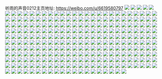听雨的声音0212主页地址: https://weibo.com/u/6619580797 
![](https://wx4.sinaimg.cn/mw2000/007dZ5mdly1h8vlegaysbj30u0140dlo.jpg) 
![](https://wx4.sinaimg.cn/mw2000/007dZ5mdly1h8vlegyd6lj31400u00vq.jpg) 
![](https://wx4.sinaimg.cn/mw2000/007dZ5mdly1h8vlehsi80j30u0140n5x.jpg) 
![](https://wx4.sinaimg.cn/mw2000/007dZ5mdly1h8vleldmcwj30u015rn5r.jpg) 
![](https://wx4.sinaimg.cn/mw2000/007dZ5mdly1h8vlelz92zj30u01437a4.jpg) 
![](https://wx4.sinaimg.cn/mw2000/007dZ5mdly1h8vlemtyq5j30u00wcq9i.jpg) 
![](https://wx4.sinaimg.cn/mw2000/007dZ5mdly1h8vlhmaeexj31400u0jv0.jpg) 
![](https://wx4.sinaimg.cn/mw2000/007dZ5mdly1h8vlhmq4msj31400u0n4y.jpg) 
![](https://wx4.sinaimg.cn/mw2000/007dZ5mdly1h8vlhnpupuj31400u0n47.jpg) 
![](https://wx4.sinaimg.cn/mw2000/007dZ5mdly1h80a9rvzs7j33342bc1ky.jpg) 
![](https://wx4.sinaimg.cn/mw2000/007dZ5mdly1h7ry77m013j31400u0n78.jpg) 
![](https://wx4.sinaimg.cn/mw2000/007dZ5mdly1h7ry785ll9j30u0140tf2.jpg) 
![](https://wx4.sinaimg.cn/mw2000/007dZ5mdly1h7ry78g4f2j30u0140zmq.jpg) 
![](https://wx4.sinaimg.cn/mw2000/007dZ5mdly1h7ry78whlhj30u0140dn3.jpg) 
![](https://wx4.sinaimg.cn/mw2000/007dZ5mdly1h7ry79dmkej30u0140q9i.jpg) 
![](https://wx4.sinaimg.cn/mw2000/007dZ5mdly1h7ry7a8ag6j31400u0n7z.jpg) 
![](https://wx4.sinaimg.cn/mw2000/007dZ5mdly1h7ry7arzr3j31400u0dnm.jpg) 
![](https://wx4.sinaimg.cn/mw2000/007dZ5mdly1h7ry7bbjsqj31400u0tk2.jpg) 
![](https://wx4.sinaimg.cn/mw2000/007dZ5mdly1h7ry7braqhj31400u0wmj.jpg) 
![](https://wx4.sinaimg.cn/mw2000/007dZ5mdly1h7ry7cdfwtj31400u0agj.jpg) 
![](https://wx4.sinaimg.cn/mw2000/007dZ5mdly1h7ry7d1j10j31400u048m.jpg) 
![](https://wx4.sinaimg.cn/mw2000/007dZ5mdly1h6zf95azprj30u00u0jx8.jpg) 
![](https://wx4.sinaimg.cn/mw2000/007dZ5mdly1h6zf95ysyyj30u0140mzb.jpg) 
![](https://wx4.sinaimg.cn/mw2000/007dZ5mdly1h6zf96fu18j31400u0jsz.jpg) 
![](https://wx4.sinaimg.cn/mw2000/007dZ5mdly1h6zf973q7uj30u01400wc.jpg) 
![](https://wx4.sinaimg.cn/mw2000/007dZ5mdly1h6zf97rtcoj30u0140n3m.jpg) 
![](https://wx4.sinaimg.cn/mw2000/007dZ5mdly1h6zf98a3cyj30u0140tc5.jpg) 
![](https://wx4.sinaimg.cn/mw2000/007dZ5mdly1h6zf991gyaj30u0140wgj.jpg) 
![](https://wx4.sinaimg.cn/mw2000/007dZ5mdly1h6zf99s9nqj31400u0n3o.jpg) 
![](https://wx4.sinaimg.cn/mw2000/007dZ5mdly1h6zf9ahhlaj31400u0dma.jpg) 
![](https://wx4.sinaimg.cn/mw2000/007dZ5mdly1h6zf9b5u1sj31400u07de.jpg) 
![](https://wx4.sinaimg.cn/mw2000/007dZ5mdly1h6zf9bqregj31400u0gsm.jpg) 
![](https://wx4.sinaimg.cn/mw2000/007dZ5mdly1h6zf9cgix6j30u0140jyw.jpg) 
![](https://wx4.sinaimg.cn/mw2000/007dZ5mdly1h6tj6qy04mj32c02xr4qq.jpg) 
![](https://wx4.sinaimg.cn/mw2000/007dZ5mdly1h6tj761tqwj32c0340e82.jpg) 
![](https://wx4.sinaimg.cn/mw2000/007dZ5mdly1h6tj7ddmp1j32c03401ky.jpg) 
![](https://wx4.sinaimg.cn/mw2000/007dZ5mdly1h6q94xk6mgj32c03404pp.jpg) 
![](https://wx4.sinaimg.cn/mw2000/007dZ5mdly1h6q94sfk6lj33402c0qv6.jpg) 
![](https://wx4.sinaimg.cn/mw2000/007dZ5mdly1h6q94v77arj33402c0u0m.jpg) 
![](https://wx4.sinaimg.cn/mw2000/007dZ5mdly1h6q949jtoaj32c0340u0x.jpg) 
![](https://wx4.sinaimg.cn/mw2000/007dZ5mdly1h6q94bzbzxj32c03400wo.jpg) 
![](https://wx4.sinaimg.cn/mw2000/007dZ5mdly1h6q94ea1orj32c030yb29.jpg) 
![](https://wx4.sinaimg.cn/mw2000/007dZ5mdly1h6q94j6rixj32c03404f7.jpg) 
![](https://wx4.sinaimg.cn/mw2000/007dZ5mdly1h6q94k2rzrj30tt1h8drn.jpg) 
![](https://wx4.sinaimg.cn/mw2000/007dZ5mdly1h6q95i7al0j33402c017t.jpg) 
![](https://wx4.sinaimg.cn/mw2000/007dZ5mdly1h6q94psa7bj32c03404qp.jpg) 
![](https://wx4.sinaimg.cn/mw2000/007dZ5mdly1h6q94m5p7gj32c03407wi.jpg) 
![](https://wx4.sinaimg.cn/mw2000/007dZ5mdly1h6q94olqlsj32c0340k89.jpg) 
![](https://wx4.sinaimg.cn/mw2000/007dZ5mdly1h6mqtfi4bhj30u01uok1n.jpg) 
![](https://wx4.sinaimg.cn/mw2000/007dZ5mdly1h6kfb60oyaj33402c0452.jpg) 
![](https://wx4.sinaimg.cn/mw2000/007dZ5mdly1h6kfb9gatxj33402c0x6p.jpg) 
![](https://wx4.sinaimg.cn/mw2000/007dZ5mdly1h6i5tvfyxgj32bc334n3w.jpg) 
![](https://wx4.sinaimg.cn/mw2000/007dZ5mdly1h5yhp3koo3j31i0200q3b.jpg) 
![](https://wx4.sinaimg.cn/mw2000/007dZ5mdly1h5yhp46ftmj30u01uo450.jpg) 
![](https://wx4.sinaimg.cn/mw2000/007dZ5mdly1h5lodbynglj32zi2bckjm.jpg) 
![](https://wx4.sinaimg.cn/mw2000/007dZ5mdly1h5lodgf525j32bb2th7wi.jpg) 
![](https://wx4.sinaimg.cn/mw2000/007dZ5mdly1h5lodn6586j33342bckjm.jpg) 
![](https://wx4.sinaimg.cn/mw2000/007dZ5mdly1h5lodzc3x3j33342bchdu.jpg) 
![](https://wx4.sinaimg.cn/mw2000/007dZ5mdly1h5loe54u7ij33342bcqv6.jpg) 
![](https://wx4.sinaimg.cn/mw2000/007dZ5mdly1h5loe9xo5pj33342bcb2a.jpg) 
![](https://wx4.sinaimg.cn/mw2000/007dZ5mdly1h5loecjs78j31hw1zukjl.jpg) 
![](https://wx4.sinaimg.cn/mw2000/007dZ5mdly1h5loegyv7tj31hw1zu4qp.jpg) 
![](https://wx4.sinaimg.cn/mw2000/007dZ5mdly1h5loeerjnvj31hw1zu7wh.jpg) 
![](https://wx4.sinaimg.cn/mw2000/007dZ5mdly1h4opbs3dzoj33342bc1kz.jpg) 
![](https://wx4.sinaimg.cn/mw2000/007dZ5mdly1h4a9j60sbrj32bc31f4qr.jpg) 
![](https://wx4.sinaimg.cn/mw2000/007dZ5mdly1h4a9j7tkfrj32bb334kjm.jpg) 
![](https://wx4.sinaimg.cn/mw2000/007dZ5mdly1h4a9j9hj2ij33342bc7wk.jpg) 
![](https://wx4.sinaimg.cn/mw2000/007dZ5mdly1h4a9jb9ptwj32bc3347wj.jpg) 
![](https://wx4.sinaimg.cn/mw2000/007dZ5mdly1h4a9jcq3guj32bb333u0x.jpg) 
![](https://wx4.sinaimg.cn/mw2000/007dZ5mdly1h4a9jdtg1yj32bb3344qq.jpg) 
![](https://wx4.sinaimg.cn/mw2000/007dZ5mdly1h4a9jeywy3j32bb334kjm.jpg) 
![](https://wx4.sinaimg.cn/mw2000/007dZ5mdly1h4a9jgagutj32bc334qv7.jpg) 
![](https://wx4.sinaimg.cn/mw2000/007dZ5mdly1h4a9jiasipj32bc334u0y.jpg) 
![](https://wx4.sinaimg.cn/mw2000/007dZ5mdly1h411ufsq8sj32bc334u0y.jpg) 
![](https://wx4.sinaimg.cn/mw2000/007dZ5mdly1h411ui66ajj32bc334qv6.jpg) 
![](https://wx4.sinaimg.cn/mw2000/007dZ5mdly1h411ukzqbqj32bc3347wj.jpg) 
![](https://wx4.sinaimg.cn/mw2000/007dZ5mdly1h3tog2bepgj32842z9e82.jpg) 
![](https://wx4.sinaimg.cn/mw2000/007dZ5mdly1h3tog5nacmj32ds36f1ky.jpg) 
![](https://wx4.sinaimg.cn/mw2000/007dZ5mdly1h3togmza6yj32c0340npe.jpg) 
![](https://wx4.sinaimg.cn/mw2000/007dZ5mdly1h3togaeig8j32mt3wxqv6.jpg) 
![](https://wx4.sinaimg.cn/mw2000/007dZ5mdly1h3togec2gmj32c02w2hdu.jpg) 
![](https://wx4.sinaimg.cn/mw2000/007dZ5mdly1h3togicz4mj33403xfhdu.jpg) 
![](https://wx4.sinaimg.cn/mw2000/007dZ5mdly1h3togk6ylpj32c0340qv5.jpg) 
![](https://wx4.sinaimg.cn/mw2000/007dZ5mdly1h3togp8h0jj32c0340u0y.jpg) 
![](https://wx4.sinaimg.cn/mw2000/007dZ5mdly1h3togrsxnmj33402c0e82.jpg) 
![](https://wx4.sinaimg.cn/mw2000/007dZ5mdly1h3togulfnej32c0340hdu.jpg) 
![](https://wx4.sinaimg.cn/mw2000/007dZ5mdly1h3toh13tmsj33342bc4qt.jpg) 
![](https://wx4.sinaimg.cn/mw2000/007dZ5mdly1h3toh7cia5j32bc3347wk.jpg) 
![](https://wx4.sinaimg.cn/mw2000/007dZ5mdly1h3toh88ya9j32io2iodx7.jpg) 
![](https://wx4.sinaimg.cn/mw2000/007dZ5mdly1h3rvnz8rctj32bc334x6r.jpg) 
![](https://wx4.sinaimg.cn/mw2000/007dZ5mdly1h3rvmj78ybj325623fe82.jpg) 
![](https://wx4.sinaimg.cn/mw2000/007dZ5mdly1h3rvmo3u14j3256256e82.jpg) 
![](https://wx4.sinaimg.cn/mw2000/007dZ5mdly1h3rvmrjqt0j3256255qv5.jpg) 
![](https://wx4.sinaimg.cn/mw2000/007dZ5mdly1h3rvmvt5ptj33342bc4qq.jpg) 
![](https://wx4.sinaimg.cn/mw2000/007dZ5mdly1h3rvo7ekj3j32bc334e82.jpg) 
![](https://wx4.sinaimg.cn/mw2000/007dZ5mdly1h3pfvy0iksj30zi1begy1.jpg) 
![](https://wx4.sinaimg.cn/mw2000/007dZ5mdly1h3h1xrw84yj32bc334e83.jpg) 
![](https://wx4.sinaimg.cn/mw2000/007dZ5mdly1h3h1y1c609j32bc334x6t.jpg) 
![](https://wx4.sinaimg.cn/mw2000/007dZ5mdly1h3h1y9yuxxj32bc334kjp.jpg) 
![](https://wx4.sinaimg.cn/mw2000/007dZ5mdly1h3h1yn980fj33343tq1l5.jpg) 
![](https://wx4.sinaimg.cn/mw2000/007dZ5mdly1h3c8dvqkorj31400u0n23.jpg) 
![](https://wx4.sinaimg.cn/mw2000/007dZ5mdly1h3c8dwkpi2j30u0140jyb.jpg) 
![](https://wx4.sinaimg.cn/mw2000/007dZ5mdly1h3c8dx51b2j31400u00zp.jpg) 
![](https://wx4.sinaimg.cn/mw2000/007dZ5mdly1h3c8dxnqj5j30u0140k00.jpg) 
![](https://wx4.sinaimg.cn/mw2000/007dZ5mdly1h3c8dw8j65j31400u0wkf.jpg) 
![](https://wx4.sinaimg.cn/mw2000/007dZ5mdly1h3c8dy8tlsj31400u0jy1.jpg) 
![](https://wx4.sinaimg.cn/mw2000/007dZ5mdly1h3c8dypjsij31400u07cn.jpg) 
![](https://wx4.sinaimg.cn/mw2000/007dZ5mdly1h3c8dz8d5uj31400u010w.jpg) 
![](https://wx4.sinaimg.cn/mw2000/007dZ5mdly1h3c8dzzoilj31400u0gtt.jpg) 
![](https://wx4.sinaimg.cn/mw2000/007dZ5mdly1h3c8e0jr0dj30u01407at.jpg) 
![](https://wx4.sinaimg.cn/mw2000/007dZ5mdly1h3c8e1g3xmj31400u07am.jpg) 
![](https://wx4.sinaimg.cn/mw2000/007dZ5mdly1h32elb7df2j31uo0u0dr2.jpg) 
![](https://wx4.sinaimg.cn/mw2000/007dZ5mdly1h32elbz9zlj31uo0u0n7j.jpg) 
![](https://wx4.sinaimg.cn/mw2000/007dZ5mdly1h32eldax2oj31uo0u0h0c.jpg) 
![](https://wx4.sinaimg.cn/mw2000/007dZ5mdly1h2xr6yay8dj32c03401kz.jpg) 
![](https://wx4.sinaimg.cn/mw2000/007dZ5mdly1h2xr71dmzpj32c0340qv6.jpg) 
![](https://wx4.sinaimg.cn/mw2000/007dZ5mdly1h2xr75cepkj32ds36f1ky.jpg) 
![](https://wx4.sinaimg.cn/mw2000/007dZ5mdly1h2xr771a85j32c03404qp.jpg) 
![](https://wx4.sinaimg.cn/mw2000/007dZ5mdly1h2xr78dbt7j33402c01kx.jpg) 
![](https://wx4.sinaimg.cn/mw2000/007dZ5mdly1h2xr7eomthj32bc334x6r.jpg) 
![](https://wx4.sinaimg.cn/mw2000/007dZ5mdly1h2u8060r99j30u01uo12e.jpg) 
![](https://wx4.sinaimg.cn/mw2000/007dZ5mdly1h2ohdcy87wj32dc35sx6r.jpg) 
![](https://wx4.sinaimg.cn/mw2000/007dZ5mdly1h2ohdkjh6jj32bc334kjm.jpg) 
![](https://wx4.sinaimg.cn/mw2000/007dZ5mdly1h2ohdukg3hj32bc3344qq.jpg) 
![](https://wx4.sinaimg.cn/mw2000/007dZ5mdly1h2ohdyyay7j32bb2d2x6p.jpg) 
![](https://wx4.sinaimg.cn/mw2000/007dZ5mdly1h2ohe5u5hqj3267324u0y.jpg) 
![](https://wx4.sinaimg.cn/mw2000/007dZ5mdly1h2ohebjysvj30le0siwl0.jpg) 
![](https://wx4.sinaimg.cn/mw2000/007dZ5mdly1h2ohedthvgj31e01uo4qp.jpg) 
![](https://wx4.sinaimg.cn/mw2000/007dZ5mdly1h2ohef4jr7j31081idnc0.jpg) 
![](https://wx4.sinaimg.cn/mw2000/007dZ5mdly1h2oheasn6xj32kr22z1ky.jpg) 
![](https://wx4.sinaimg.cn/mw2000/007dZ5mdly1h2czdjuy2vj30u0140n89.jpg) 
![](https://wx4.sinaimg.cn/mw2000/007dZ5mdly1h2czdk81srj31ba0zgtd4.jpg) 
![](https://wx4.sinaimg.cn/mw2000/007dZ5mdly1h2afgu0zppj33342bcnpe.jpg) 
![](https://wx4.sinaimg.cn/mw2000/007dZ5mdly1h2afh6ps8cj33342bchdu.jpg) 
![](https://wx4.sinaimg.cn/mw2000/007dZ5mdly1h2afh0vtumj33342bc7wj.jpg) 
![](https://wx4.sinaimg.cn/mw2000/007dZ5mdly1h2afhdhoqlj32qu25phdw.jpg) 
![](https://wx4.sinaimg.cn/mw2000/007dZ5mdly1h2afhiv69pj33342bcx6r.jpg) 
![](https://wx4.sinaimg.cn/mw2000/007dZ5mdly1h29hj6gcr9j33342bc4qr.jpg) 
![](https://wx4.sinaimg.cn/mw2000/007dZ5mdly1h29hjasr94j32bc334npe.jpg) 
![](https://wx4.sinaimg.cn/mw2000/007dZ5mdly1h29hjcdexij31401hch9s.jpg) 
![](https://wx4.sinaimg.cn/mw2000/007dZ5mdly1h1xwjjoxiij31hw1zub29.jpg) 
![](https://wx4.sinaimg.cn/mw2000/007dZ5mdly1h1xwjm8an2j31hw1zu4lu.jpg) 
![](https://wx4.sinaimg.cn/mw2000/007dZ5mdly1h1xwjpnrbdj31hw1zu7wh.jpg) 
![](https://wx4.sinaimg.cn/mw2000/007dZ5mdly1h1tyhmqmd0j30u01uogp2.jpg) 
![](https://wx4.sinaimg.cn/mw2000/007dZ5mdly1h1tyhnbr6uj30u0140n05.jpg) 
![](https://wx4.sinaimg.cn/mw2000/007dZ5mdly1h1pn9kz98yj30u01uo11k.jpg) 
![](https://wx4.sinaimg.cn/mw2000/007dZ5mdly1h1pn9lk8x4j30u01uojxb.jpg) 
![](https://wx4.sinaimg.cn/mw2000/007dZ5mdly1h1l8gy26kaj32bc334hdu.jpg) 
![](https://wx4.sinaimg.cn/mw2000/007dZ5mdly1h1l8ikufbqj32bc334e82.jpg) 
![](https://wx4.sinaimg.cn/mw2000/007dZ5mdly1h1l8hcudawj32bc334u10.jpg) 
![](https://wx4.sinaimg.cn/mw2000/007dZ5mdly1h1l8hnkzxrj33342bcqv6.jpg) 
![](https://wx4.sinaimg.cn/mw2000/007dZ5mdly1h1l8hzhpvvj32bc334x6r.jpg) 
![](https://wx4.sinaimg.cn/mw2000/007dZ5mdly1h1l8i64md7j32c0340b2a.jpg) 
![](https://wx4.sinaimg.cn/mw2000/007dZ5mdly1h1k4gbxgrqj32bc3344qr.jpg) 
![](https://wx4.sinaimg.cn/mw2000/007dZ5mdly1h1k4i49xpqj32bc334x6s.jpg) 
![](https://wx4.sinaimg.cn/mw2000/007dZ5mdly1h1k4gil0l5j33342bcnpe.jpg) 
![](https://wx4.sinaimg.cn/mw2000/007dZ5mdly1h1k4h10o3aj33342bcu0y.jpg) 
![](https://wx4.sinaimg.cn/mw2000/007dZ5mdly1h1k4h6ln6hj32zs400qv7.jpg) 
![](https://wx4.sinaimg.cn/mw2000/007dZ5mdly1h1k4hbgxyuj32zs400b2b.jpg) 
![](https://wx4.sinaimg.cn/mw2000/007dZ5mdly1h1k4hhikiej31be0zkqd0.jpg) 
![](https://wx4.sinaimg.cn/mw2000/007dZ5mdly1h1k4hnzdswj32bc3347wj.jpg) 
![](https://wx4.sinaimg.cn/mw2000/007dZ5mdly1h1k4hr3dhej31hw1zub29.jpg) 
![](https://wx4.sinaimg.cn/mw2000/007dZ5mdly1h1k4htrvzgj31hw1zu4qp.jpg) 
![](https://wx4.sinaimg.cn/mw2000/007dZ5mdly1h1e9stuwgnj32bc334b2b.jpg) 
![](https://wx4.sinaimg.cn/mw2000/007dZ5mdly1h1e9vdodqdj30qy0gc0um.jpg) 
![](https://wx4.sinaimg.cn/mw2000/007dZ5mdly1h1ea9tfjguj30pk13u7dw.jpg) 
![](https://wx4.sinaimg.cn/mw2000/007dZ5mdly1h1ea9tvncdj30pk0yc0wd.jpg) 
![](https://wx4.sinaimg.cn/mw2000/007dZ5mdly1h1ea9u57cpj30pf08bmy1.jpg) 
![](https://wx4.sinaimg.cn/mw2000/007dZ5mdly1h1ea9uc2exj30pk0chdh8.jpg) 
![](https://wx4.sinaimg.cn/mw2000/007dZ5mdly1h1ea9uua6aj30pe0t7dk6.jpg) 
![](https://wx4.sinaimg.cn/mw2000/007dZ5mdly1h1e9syc264j32c0340kjm.jpg) 
![](https://wx4.sinaimg.cn/mw2000/007dZ5mdly1h0vh6lje79j33342bc1kz.jpg) 
![](https://wx4.sinaimg.cn/mw2000/007dZ5mdly1h0vh6spqa2j33342bcu0y.jpg) 
![](https://wx4.sinaimg.cn/mw2000/007dZ5mdly1h0vh6zg3v6j33342bcb2b.jpg) 
![](https://wx4.sinaimg.cn/mw2000/007dZ5mdly1h0vh77pci8j33342bckjm.jpg) 
![](https://wx4.sinaimg.cn/mw2000/007dZ5mdly1h0vh7yakwzj33342bc4qr.jpg) 
![](https://wx4.sinaimg.cn/mw2000/007dZ5mdly1h0vh85fqifj33342bchdv.jpg) 
![](https://wx4.sinaimg.cn/mw2000/007dZ5mdly1h0vh899o8vj33342bcqv7.jpg) 
![](https://wx4.sinaimg.cn/mw2000/007dZ5mdly1h0vh8g2dufj33342bcb2c.jpg) 
![](https://wx4.sinaimg.cn/mw2000/007dZ5mdly1h0vh8oa4shj32bc334b2b.jpg) 
![](https://wx4.sinaimg.cn/mw2000/007dZ5mdly1h0pt6rnu4lj30u01uodnd.jpg) 
![](https://wx4.sinaimg.cn/mw2000/007dZ5mdly1h0pt6sdyg4j30u00hw75j.jpg) 
![](https://wx4.sinaimg.cn/mw2000/007dZ5mdly1h0pt6swm5fj30u0280qde.jpg) 
![](https://wx4.sinaimg.cn/mw2000/007dZ5mdly1h0k9856cq3j31401hc1kx.jpg) 
![](https://wx4.sinaimg.cn/mw2000/007dZ5mdly1h0k986hmczj313z1cx7mg.jpg) 
![](https://wx4.sinaimg.cn/mw2000/007dZ5mdly1h0k99doufbj32bc334e82.jpg) 
![](https://wx4.sinaimg.cn/mw2000/007dZ5mdly1h0j051dtdtj30u00no41w.jpg) 
![](https://wx4.sinaimg.cn/mw2000/007dZ5mdly1h0idpf179ej30u02npnel.jpg) 
![](https://wx4.sinaimg.cn/mw2000/007dZ5mdly1h0idpfrhw4j30u01uo7fm.jpg) 
![](https://wx4.sinaimg.cn/mw2000/007dZ5mdly1h0idpgguoyj30u01uoqeb.jpg) 
![](https://wx4.sinaimg.cn/mw2000/007dZ5mdly1h0dt5zxzipj33k03k0x6v.jpg) 
![](https://wx4.sinaimg.cn/mw2000/007dZ5mdly1h0d9te0kosj31uo0u0k1v.jpg) 
![](https://wx4.sinaimg.cn/mw2000/007dZ5mdly1h0d9teng39j31uo0u0do3.jpg) 
![](https://wx4.sinaimg.cn/mw2000/007dZ5mdly1h0c4068brwj30u01uon5y.jpg) 
![](https://wx4.sinaimg.cn/mw2000/007dZ5mdly1h0c40del8gj31uo0u0wo6.jpg) 
![](https://wx4.sinaimg.cn/mw2000/007dZ5mdly1h0alsxa5ngj33342bcx6q.jpg) 
![](https://wx4.sinaimg.cn/mw2000/007dZ5mdly1h06celrtanj30u01904ej.jpg) 
![](https://wx4.sinaimg.cn/mw2000/007dZ5mdly1h06cencn50j30u0190k4z.jpg) 
![](https://wx4.sinaimg.cn/mw2000/007dZ5mdly1h057rae1xzj30u0190tee.jpg) 
![](https://wx4.sinaimg.cn/mw2000/007dZ5mdly1h057rcd4nej30u0190gtx.jpg) 
![](https://wx4.sinaimg.cn/mw2000/007dZ5mdly1gzvq7dqza0j30u0140n86.jpg) 
![](https://wx4.sinaimg.cn/mw2000/007dZ5mdly1gzvq7ehxgzj30u0140125.jpg) 
![](https://wx4.sinaimg.cn/mw2000/007dZ5mdly1gzvq7f89b1j30u014047p.jpg) 
![](https://wx4.sinaimg.cn/mw2000/007dZ5mdly1gzvq7ittyfj32bc334e82.jpg) 
![](https://wx4.sinaimg.cn/mw2000/007dZ5mdly1gzvq7l8dqrj31401hc4pb.jpg) 
![](https://wx4.sinaimg.cn/mw2000/007dZ5mdly1gztnw6bsbnj30qy14an0o.jpg) 
![](https://wx4.sinaimg.cn/mw2000/007dZ5mdly1gzto0yii6dj30f01ch41s.jpg) 
![](https://wx4.sinaimg.cn/mw2000/007dZ5mdly1gztntn1blmj30qy1bwdjs.jpg) 
![](https://wx4.sinaimg.cn/mw2000/007dZ5mdly1gztnu8gyecj30qy16u783.jpg) 
![](https://wx4.sinaimg.cn/mw2000/007dZ5mdly1gztnv67or6j30qy0mmac1.jpg) 
![](https://wx4.sinaimg.cn/mw2000/007dZ5mdly1gztnv6k4z4j30qy0tbacp.jpg) 
![](https://wx4.sinaimg.cn/mw2000/007dZ5mdly1gzfiww4xopj3334334b2d.jpg) 
![](https://wx4.sinaimg.cn/mw2000/007dZ5mdly1gzfiwy7d56j33342bc4qr.jpg) 
![](https://wx4.sinaimg.cn/mw2000/007dZ5mdly1gzfiwzthbpj33342bc1kz.jpg) 
![](https://wx4.sinaimg.cn/mw2000/007dZ5mdly1gzfix0lc5rj31401hc1kx.jpg) 
![](https://wx4.sinaimg.cn/mw2000/007dZ5mdly1gzfix1bvxgj31401hc1kx.jpg) 
![](https://wx4.sinaimg.cn/mw2000/007dZ5mdly1gzfix29bazj31401hc7wh.jpg) 
![](https://wx4.sinaimg.cn/mw2000/007dZ5mdly1gzfix3ydltj33342bcnpf.jpg) 
![](https://wx4.sinaimg.cn/mw2000/007dZ5mdly1gzfix5o0k1j33342bchdw.jpg) 
![](https://wx4.sinaimg.cn/mw2000/007dZ5mdly1gzfix8n48jj33342bcu11.jpg) 
![](https://wx4.sinaimg.cn/mw2000/007dZ5mdly1gzbmpdnxvvj32dc35s1ky.jpg) 
![](https://wx4.sinaimg.cn/mw2000/007dZ5mdly1gzbmpe6njpj30u02dkalf.jpg) 
![](https://wx4.sinaimg.cn/mw2000/007dZ5mdly1gzbmpei1faj32io2iodrv.jpg) 
![](https://wx4.sinaimg.cn/mw2000/007dZ5mdly1gzbmpetbjjj30u0128wps.jpg) 
![](https://wx4.sinaimg.cn/mw2000/007dZ5mdly1gzbmpfybj3j31401hc1kx.jpg) 
![](https://wx4.sinaimg.cn/mw2000/007dZ5mdly1gy6p4ev3j9j32ik2h64qp.jpg) 
![](https://wx4.sinaimg.cn/mw2000/007dZ5mdly1gy6p4fbwpxj30u00hgdhk.jpg) 
![](https://wx4.sinaimg.cn/mw2000/007dZ5mdly1gy6p6crpn5j30qo0p4gpc.jpg) 
![](https://wx4.sinaimg.cn/mw2000/007dZ5mdly1gy2nz27hc4j30u01uotr6.jpg) 
![](https://wx4.sinaimg.cn/mw2000/007dZ5mdly1gy2nztgde5j30u01uo1bn.jpg) 
![](https://wx4.sinaimg.cn/mw2000/007dZ5mdly1gy2o0gvsfzj30qo0siael.jpg) 
![](https://wx4.sinaimg.cn/mw2000/007dZ5mdly1gy2o12ro0lj30u01uoacf.jpg) 
![](https://wx4.sinaimg.cn/mw2000/007dZ5mdly1gxztjiiavdj30u00u0qej.jpg) 
![](https://wx4.sinaimg.cn/mw2000/007dZ5mdly1gxztjohnp2j335s35su0y.jpg) 
![](https://wx4.sinaimg.cn/mw2000/007dZ5mdly1gxztjrtc9dj32vs2vsqv5.jpg) 
![](https://wx4.sinaimg.cn/mw2000/007dZ5mdly1gxztjw1ovxj335s35s4qq.jpg) 
![](https://wx4.sinaimg.cn/mw2000/007dZ5mdly1gxwru8i0gbj33k02o0qv7.jpg) 
![](https://wx4.sinaimg.cn/mw2000/007dZ5mdly1gxwrutii6zj30u01uo7hn.jpg) 
![](https://wx4.sinaimg.cn/mw2000/007dZ5mdly1gxrou2y3agj32o03k0kjn.jpg) 
![](https://wx4.sinaimg.cn/mw2000/007dZ5mdly1gxrou5wswmj33k02o0hdv.jpg) 
![](https://wx4.sinaimg.cn/mw2000/007dZ5mdly1gxrou9e2ncj32o03k04qs.jpg) 
![](https://wx4.sinaimg.cn/mw2000/007dZ5mdly1gxroucaebxj33k02o07wj.jpg) 
![](https://wx4.sinaimg.cn/mw2000/007dZ5mdly1gxrouhgwqcj33k02o0hdx.jpg) 
![](https://wx4.sinaimg.cn/mw2000/007dZ5mdly1gxrouisupvj32o03k01kx.jpg) 
![](https://wx4.sinaimg.cn/mw2000/007dZ5mdly1gxr6vwj1gdj31jk111dkv.jpg) 
![](https://wx4.sinaimg.cn/mw2000/007dZ5mdly1gxr6vx28k9j31jk223k77.jpg) 
![](https://wx4.sinaimg.cn/mw2000/007dZ5mdly1gxr6vxtt5gj30u01uok2a.jpg) 
![](https://wx4.sinaimg.cn/mw2000/007dZ5mdly1gwf37nlp37j30u00u0tiq.jpg) 
![](https://wx4.sinaimg.cn/mw2000/007dZ5mdly1gwf37oylm3j30u00u04ca.jpg) 
![](https://wx4.sinaimg.cn/mw2000/007dZ5mdly1gwf37pwxjnj30u00guk01.jpg) 
![](https://wx4.sinaimg.cn/mw2000/007dZ5mdly1gwf37rrcesj30u00u0qik.jpg) 
![](https://wx4.sinaimg.cn/mw2000/007dZ5mdly1gwf37sxt0hj30u0142tfz.jpg) 
![](https://wx4.sinaimg.cn/mw2000/007dZ5mdly1gwf37v40h4j30u0140wuy.jpg) 
![](https://wx4.sinaimg.cn/mw2000/007dZ5mdly1gw3419ohw6j30u00u012u.jpg) 
![](https://wx4.sinaimg.cn/mw2000/007dZ5mdly1gw341bavgej30u01407js.jpg) 
![](https://wx4.sinaimg.cn/mw2000/007dZ5mdly1gw341cuqnxj30u013y4an.jpg) 
![](https://wx4.sinaimg.cn/mw2000/007dZ5mdly1gw341eqswcj30u0140h63.jpg) 
![](https://wx4.sinaimg.cn/mw2000/007dZ5mdly1gw341g8aqlj30u00u0nc4.jpg) 
![](https://wx4.sinaimg.cn/mw2000/007dZ5mdly1gw341hklypj30u00u0tkj.jpg) 
![](https://wx4.sinaimg.cn/mw2000/007dZ5mdly1gvwlsc5r58j32o03k0kjl.jpg) 
![](https://wx4.sinaimg.cn/mw2000/007dZ5mdly1gvwlsg7rpjj31kw16ox6p.jpg) 
![](https://wx4.sinaimg.cn/mw2000/007dZ5mdly1gvwlsikvaoj316o16oh73.jpg) 
![](https://wx4.sinaimg.cn/mw2000/007dZ5mdly1gvwlsl0oo4j31351357of.jpg) 
![](https://wx4.sinaimg.cn/mw2000/007dZ5mdly1gvqkyd84gbj61400u00zf02.jpg) 
![](https://wx4.sinaimg.cn/mw2000/007dZ5mdly1gvqkyflqaej60u00u0wjn02.jpg) 
![](https://wx4.sinaimg.cn/mw2000/007dZ5mdly1gvp1v8epo1j63k02o01kz02.jpg) 
![](https://wx4.sinaimg.cn/mw2000/007dZ5mdly1gvjl2ixxb4j61400u0wnw02.jpg) 
![](https://wx4.sinaimg.cn/mw2000/007dZ5mdly1gvjl2magnlj61400u0dnv02.jpg) 
![](https://wx4.sinaimg.cn/mw2000/007dZ5mdly1gvjl2nscb4j61400u0gsl02.jpg) 
![](https://wx4.sinaimg.cn/mw2000/007dZ5mdly1gunhd35oubj61400u0add02.jpg) 
![](https://wx4.sinaimg.cn/mw2000/007dZ5mdly1gujz0d7rdaj60tu13s78502.jpg) 
![](https://wx4.sinaimg.cn/mw2000/007dZ5mdly1guiq1txx70j61400u00w702.jpg) 
![](https://wx4.sinaimg.cn/mw2000/007dZ5mdly1guiq3ae1p2j61400u0q6m02.jpg) 
![](https://wx4.sinaimg.cn/mw2000/007dZ5mdly1guhlcq1kzyj60u0140n1c02.jpg) 
![](https://wx4.sinaimg.cn/mw2000/007dZ5mdly1guhl758m5nj60pe0wywfu02.jpg) 

